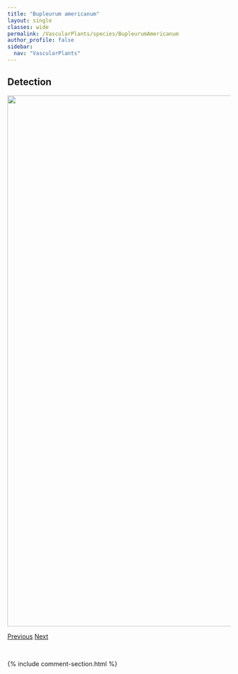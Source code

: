 ```yaml
---
title: "Bupleurum americanum"
layout: single
classes: wide
permalink: /VascularPlants/species/BupleurumAmericanum
author_profile: false
sidebar:
  nav: "VascularPlants"
---
```


<h2>Detection</h2>

<a href="https://drive.google.com/uc?export=view&id=1OXVZB-x0fEix00zI96SDx_lDG33vPHIZ">
<img src="https://drive.google.com/uc?export=view&id=1OXVZB-x0fEix00zI96SDx_lDG33vPHIZ" height = "1200" width = "800">
</a>


<a href="/DevelopmentWebsite/VascularPlants/species/BromusTectorum" class="pagination--pager" title="Bromus tectorum">Previous</a> <a href="/DevelopmentWebsite/VascularPlants/species/Calamagrostis" class="pagination--pager" title="Calamagrostis">Next</a>

<p>&nbsp;</p>

{% include comment-section.html %}
